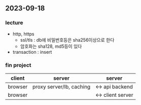 ## 2023-09-18
### lecture
- http, https
  - ssl/tls : db에 비밀번호등은 sha256이상으로 한다
  - 암호화는 sha128, md5등이 있다
- transaction : insert
### fin project
| client | server | server |
| --- | --- | --- |  
| browser | proxy server/lb, caching | <-> api backend |  
| browser |  | <-> client server |  
